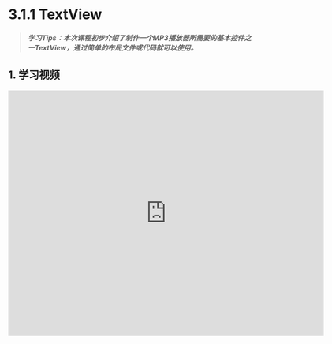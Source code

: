 # 3.1.1 TextView

>##### 学习Tips：本次课程初步介绍了制作一个MP3播放器所需要的基本控件之一TextView，通过简单的布局文件或代码就可以使用。

## 1. 学习视频

<iframe frameborder="0" width="640" height="498" src="https://v.qq.com/iframe/player.html?vid=z0180bhmznp&tiny=0&auto=0" allowfullscreen></iframe>